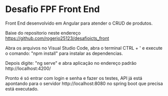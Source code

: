 # Desafio FPF Front End
Front End desenvolvido em Angular para atender o CRUD de produtos.

Baixe do repositorio neste endereço https://github.com/rogerio25123/desafioicts_front

Abra os arquivos   no Visual Studio Code, abra o terminal CTRL + ' e execute o comando: "npm install" para instalar as dependencias.

Depois digite: "ng serve" e abra aplicação no endereço padrão http://localhost:4200/

Pronto é só entrar com login e senha e fazer os testes, API já está apontando para o servidor http://localhost:8080 no spring boot que precisa está executado.